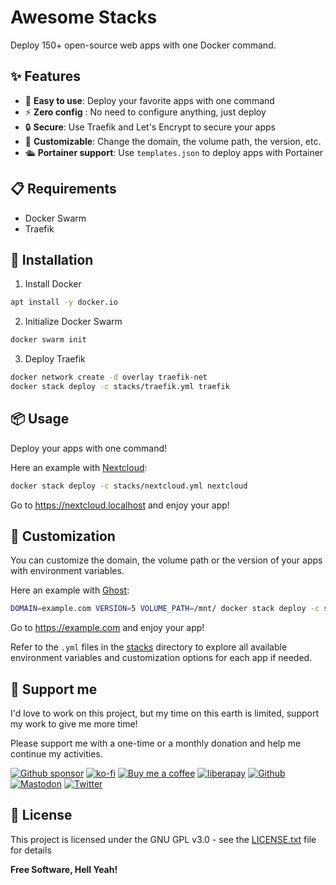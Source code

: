 # Awesome Stacks

Deploy 150+ open-source web apps with one Docker command.

## ✨ Features

- 🚀 **Easy to use**: Deploy your favorite apps with one command
- ⚡ **Zero config** : No need to configure anything, just deploy
- 🔒 **Secure**: Use Traefik and Let's Encrypt to secure your apps
- 🔧 **Customizable**: Change the domain, the volume path, the version, etc.
- 🛳️ **Portainer support**: Use `templates.json` to deploy apps with Portainer

## 📋 Requirements

- Docker Swarm
- Traefik

## 🚀 Installation

1. Install Docker

```bash
apt install -y docker.io
```

2. Initialize Docker Swarm

```bash
docker swarm init
```

3. Deploy Traefik

```bash
docker network create -d overlay traefik-net
docker stack deploy -c stacks/traefik.yml traefik
```

## 📦 Usage

Deploy your apps with one command!

Here an example with [Nextcloud](./stacks/nextcloud.yml):

```bash
docker stack deploy -c stacks/nextcloud.yml nextcloud
```

Go to https://nextcloud.localhost and enjoy your app!

## 🔧 Customization

You can customize the domain, the volume path or the version of your apps with environment variables.

Here an example with [Ghost](./stacks/ghost.yml):

```bash
DOMAIN=example.com VERSION=5 VOLUME_PATH=/mnt/ docker stack deploy -c stacks/ghost.yml ghost
```

Go to https://example.com and enjoy your app!

Refer to the `.yml` files in the [stacks](./stacks) directory to explore all available environment variables and customization options for each app if needed.

## 🎁 Support me

I'd love to work on this project, but my time on this earth is limited, support my work to give me more time!

Please support me with a one-time or a monthly donation and help me continue my activities.

[![Github sponsor](https://img.shields.io/badge/github-Support%20my%20work-lightgrey?style=social&logo=github)](https://github.com/sponsors/johackim/)
[![ko-fi](https://img.shields.io/badge/ko--fi-Support%20my%20work-lightgrey?style=social&logo=ko-fi)](https://ko-fi.com/johackim)
[![Buy me a coffee](https://img.shields.io/badge/Buy%20me%20a%20coffee-Support%20my%20work-lightgrey?style=social&logo=buy%20me%20a%20coffee&logoColor=%23FFDD00)](https://www.buymeacoffee.com/johackim)
[![liberapay](https://img.shields.io/badge/liberapay-Support%20my%20work-lightgrey?style=social&logo=liberapay&logoColor=%23F6C915)](https://liberapay.com/johackim/donate)
[![Github](https://img.shields.io/github/followers/johackim?label=Follow%20me&style=social)](https://github.com/johackim)
[![Mastodon](https://img.shields.io/mastodon/follow/1631?domain=https%3A%2F%2Fmastodon.ethibox.fr&style=social)](https://mastodon.ethibox.fr/@johackim)
[![Twitter](https://img.shields.io/twitter/follow/_johackim?style=social)](https://twitter.com/_johackim)

## 📜 License

This project is licensed under the GNU GPL v3.0 - see the [LICENSE.txt](https://raw.githubusercontent.com/ethibox/awesome-stacks/master/LICENSE.txt) file for details

**Free Software, Hell Yeah!**
